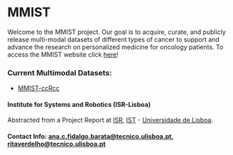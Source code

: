# MMIST
Welcome to the MMIST project. Our goal is to acquire, curate, and publicly release multi-modal datasets of different types of cancer to support and advance the research on personalized medicine for oncology patients.
To access the MMIST website click [here](https://multi-modal-ist-mmist.github.io/)!


### Current Multimodal Datasets:
- [MMIST-ccRcc](https://multi-modal-ist.github.io/datasets/ccRCC/)
  
#### Institute for Systems and Robotics (ISR-Lisboa)
Abstracted from a Project Report at [ISR](http://welcome.isr.tecnico.ulisboa.pt/), [IST](http://tecnico.ulisboa.pt/) - [Universidade de Lisboa](http://ulisboa.pt/).


#### Contact Info: [ana.c.fidalgo.barata@tecnico.ulisboa.pt](ana.c.fidalgo.barata@tecnico.ulisboa.pt), [ritaverdelho@tecnico.ulisboa.pt](@tecnico.ulisboa.pt)


  
